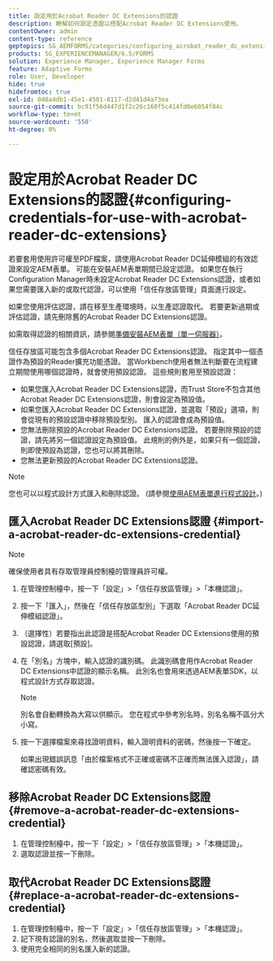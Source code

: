 ```yaml
---
title: 設定用於Acrobat Reader DC Extensions的認證
description: 瞭解如何設定憑證以搭配Acrobat Reader DC Extensions使用。
contentOwner: admin
content-type: reference
geptopics: SG_AEMFORMS/categories/configuring_acrobat_reader_dc_extensions
products: SG_EXPERIENCEMANAGER/6.5/FORMS
solution: Experience Manager, Experience Manager Forms
feature: Adaptive Forms
role: User, Developer
hide: true
hidefromtoc: true
exl-id: 040a4db1-45e1-4501-8117-d2d41d4a73ea
source-git-commit: bc91f56d447d1f2c26c160f5c414fd0e6054f84c
workflow-type: tm+mt
source-wordcount: '558'
ht-degree: 0%

---
```


# 設定用於Acrobat Reader DC Extensions的認證{#configuring-credentials-for-use-with-acrobat-reader-dc-extensions}

若要套用使用許可權至PDF檔案，請使用Acrobat Reader DC延伸模組的有效認證來設定AEM表單。 可能在安裝AEM表單期間已設定認證。 如果您在執行Configuration Manager時未設定Acrobat Reader DC Extensions認證，或者如果您需要匯入新的或取代認證，可以使用「信任存放區管理」頁面進行設定。

如果您使用評估認證，請在移至生產環境時，以生產認證取代。 若要更新過期或評估認證，請先刪除舊的Acrobat Reader DC Extensions認證。

如需取得認證的相關資訊，請參閱[準備安裝AEM表單（單一伺服器）](https://helpx.adobe.com/pdf/aem-forms/6-3/prepare-install-single-server.pdf)。

信任存放區可能包含多個Acrobat Reader DC Extensions認證。 指定其中一個憑證作為預設的Reader擴充功能憑證。 當Workbench使用者無法判斷要在流程建立期間使用哪個認證時，就會使用預設認證。 這些規則套用至預設認證：

* 如果您匯入Acrobat Reader DC Extensions認證，而Trust Store不包含其他Acrobat Reader DC Extensions認證，則會設定為預設值。
* 如果您匯入Acrobat Reader DC Extensions認證，並選取「預設」選項，則會從現有的預設認證中移除預設型別。 匯入的認證會成為預設值。
* 您無法刪除預設的Acrobat Reader DC Extensions認證。 若要刪除預設的認證，請先將另一個認證設定為預設值。 此規則的例外是，如果只有一個認證，則即使預設為認證，您也可以將其刪除。
* 您無法更新預設的Acrobat Reader DC Extensions認證。

>[!NOTE]
>
>您也可以以程式設計方式匯入和刪除認證。 (請參閱[使用AEM表單進行程式設計](https://experienceleague.adobe.com/docs/experience-manager-release-information/aem-release-updates/previous-updates/aem-previous-versions.html)。)

## 匯入Acrobat Reader DC Extensions認證 {#import-a-acrobat-reader-dc-extensions-credential}

>[!NOTE]
> 
> 確保使用者具有存取管理員控制檯的管理員許可權。

1. 在管理控制檯中，按一下「設定」>「信任存放區管理」>「本機認證」。
1. 按一下「匯入」，然後在「信任存放區型別」下選取「Acrobat Reader DC延伸模組認證」。
1. （選擇性）若要指出此認證是搭配Acrobat Reader DC Extensions使用的預設認證，請選取[預設]。
1. 在「別名」方塊中，輸入認證的識別碼。 此識別碼會用作Acrobat Reader DC Extensions中認證的顯示名稱。 此別名也會用來透過AEM表單SDK，以程式設計方式存取認證。

   >[!NOTE]
   >
   >別名會自動轉換為大寫以供顯示。 您在程式中參考別名時，別名名稱不區分大小寫。

1. 按一下選擇檔案來尋找證明資料，輸入證明資料的密碼，然後按一下確定。

   如果出現錯誤訊息「由於檔案格式不正確或密碼不正確而無法匯入認證」，請確認密碼有效。

## 移除Acrobat Reader DC Extensions認證 {#remove-a-acrobat-reader-dc-extensions-credential}

1. 在管理控制檯中，按一下「設定」>「信任存放區管理」>「本機認證」。
1. 選取認證並按一下刪除。

## 取代Acrobat Reader DC Extensions認證 {#replace-a-acrobat-reader-dc-extensions-credential}

1. 在管理控制檯中，按一下「設定」>「信任存放區管理」>「本機認證」。
1. 記下現有認證的別名，然後選取並按一下刪除。
1. 使用完全相同的別名匯入新的認證。
